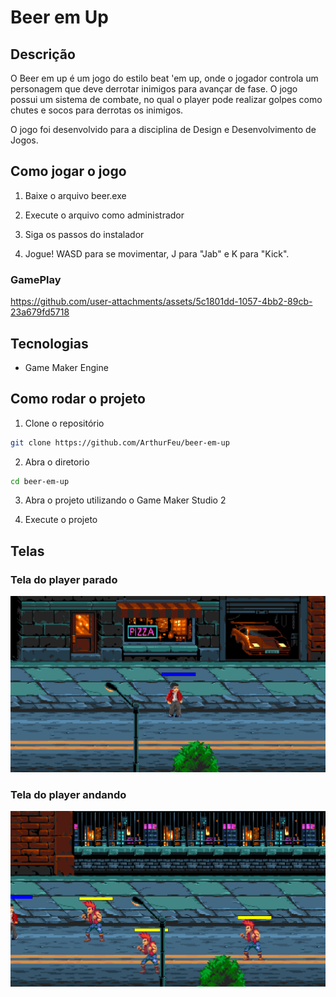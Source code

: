 # Beer em Up

## Descrição

O Beer em up é um jogo do estilo beat 'em up, onde o jogador controla um personagem que deve derrotar inimigos para avançar de fase. O jogo possui um sistema de combate, no qual o player pode realizar golpes como chutes e socos para derrotas os inimigos.

O jogo foi desenvolvido para a disciplina de Design e Desenvolvimento de Jogos.

## Como jogar o jogo

1. Baixe o arquivo beer.exe

2. Execute o arquivo como administrador 

3. Siga os passos do instalador

4. Jogue! WASD para se movimentar, J para "Jab" e K para "Kick".

### GamePlay


https://github.com/user-attachments/assets/5c1801dd-1057-4bb2-89cb-23a679fd5718

## Tecnologias

- Game Maker Engine

## Como rodar o projeto

1. Clone o repositório

```bash
git clone https://github.com/ArthurFeu/beer-em-up
```

2. Abra o diretorio

```bash
cd beer-em-up
```

3. Abra o projeto utilizando o Game Maker Studio 2

4. Execute o projeto

## Telas

### Tela do player parado

  <img src="./imgs/idle.png" alt="Tela do player parado">

### Tela do player andando

  <img src="./imgs/enemies.png" alt="Tela com os inimigos">






